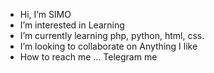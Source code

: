 - Hi, I’m SIMO
- I’m interested in Learning
- I’m currently learning php, python, html, css.
- I’m looking to collaborate on Anything I like 
- How to reach me … <a harf="T.me/ForSimo">Telegram me<a/>

